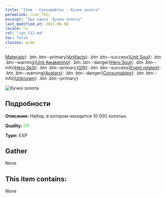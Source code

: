 ```yaml
---
title: "Item - Consumables - Кучка золота"
permalink: /con_712/
excerpt: "Эра хаоса  Кучка золота"
last_modified_at: 2021-06-08
locale: ru
ref: "con_712.md"
toc: false
classes: wide
---
```

 [Materials](/ItemsRU/){: .btn .btn--primary}[Artifacts](/ItemsRU/Artifacts/){: .btn .btn--success}[Unit Soul](/ItemsRU/UnitSoul/){: .btn .btn--warning}[Unit Awakening](/ItemsRU/UnitAwakening/){: .btn .btn--danger}[Hero Soul](/ItemsRU/HeroSoul/){: .btn .btn--info}[Hero Skill](/ItemsRU/HeroSkill/){: .btn .btn--primary}[Gift](/ItemsRU/Gift/){: .btn .btn--success}[Event related](/ItemsRU/Events/){: .btn .btn--warning}[Avatars](/ItemsRU/Avatars/){: .btn .btn--danger}[Consumables](/ItemsRU/Consumables/){: .btn .btn--info}[Unknown](/ItemsRU/Unknown/){: .btn .btn--primary}

 ![Кучка золота](/images/t/i_510.png)

## Подробности
 **Описание:** Набор, в котором находится 10 000 золотых.

 **Quality:** <span style="color: #32CD32">OK</span>

 **Type:** EXP

## Gather

  None

## This item contains:

  None

